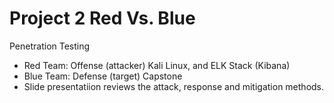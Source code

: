 # Project 2 Red Vs. Blue
Penetration Testing

   - Red Team: Offense (attacker) Kali Linux, and ELK Stack (Kibana)
   - Blue Team: Defense (target) Capstone
   - Slide presentatiion reviews the attack, response and mitigation methods. 
